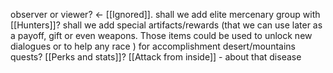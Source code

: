 observer or viewer? <- [[Ignored]].
shall we add elite mercenary group with [[Hunters]]?
shall we add special artifacts/rewards (that we can use later as a payoff, gift or even weapons. Those items could be used to unlock new dialogues or to help any race ) for accomplishment desert/mountains quests?
[[Perks and stats]]?
[[Attack from inside]] - about that disease 